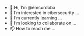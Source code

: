 - 👋 Hi, I’m @emcordoba
- 👀 I’m interested in cibersecurity ...
- 🌱 I’m currently learning ...
- 💞️ I’m looking to collaborate on ...
- 📫 How to reach me ...

<!---
emcordoba/emcordoba is a ✨ special ✨ repository because its `README.md` (this file) appears on your GitHub profile.
You can click the Preview link to take a look at your changes.
--->
